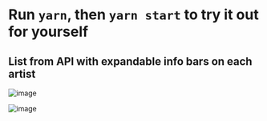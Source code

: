 # Run `yarn`, then `yarn start` to try it out for yourself

## List from API with expandable info bars on each artist

![image](https://user-images.githubusercontent.com/44725786/109386577-6f064500-78f3-11eb-9e61-0947595cf7c7.png)

![image](https://user-images.githubusercontent.com/44725786/109386582-7594bc80-78f3-11eb-8185-44bb1a389936.png)
